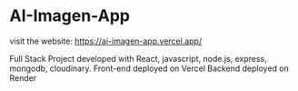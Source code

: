 # AI-Imagen-App

visit the website: https://ai-imagen-app.vercel.app/

Full Stack Project developed with React, javascript, node.js, express, mongodb, cloudinary.
Front-end deployed on Vercel
Backend deployed on Render
